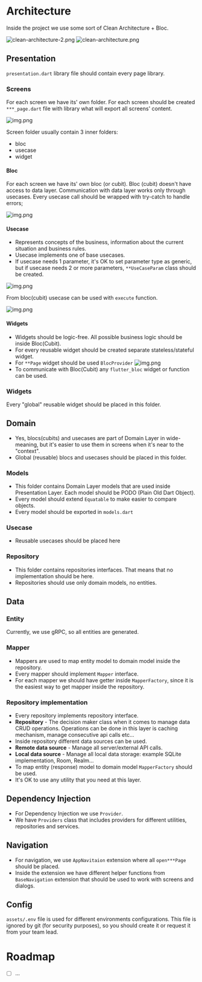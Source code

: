 # Architecture
Inside the project we use some sort of Clean Architecture + Bloc.

![clean-architecture-2.png](readme/clean-architecture.png)
![clean-architecture.png](readme/flutter-clean-architecture.png)

## Presentation
`presentation.dart` library file should contain every page library.

### Screens
For each screen we have its' own folder.
For each screen should be created `***_page.dart` file with library what will export all screens' content.

![img.png](readme/screen-library.png)

Screen folder usually contain 3 inner folders:
* bloc
* usecase
* widget

#### Bloc
For each screen we have its' own bloc (or cubit). Bloc (cubit) doesn't have access to data layer. Communication with data layer works only through usecases.
Every usecase call should be wrapped with try-catch to handle errors;

![img.png](readme/bloc-error-handling.png)

#### Usecase
* Represents concepts of the business, information about the current situation and business rules.
* Usecase implements one of base usecases.
* If usecase needs 1 parameter, it's OK to set parameter type as generic, but if usecase needs 2 or more parameters, `**UseCaseParam` class should be created.

![img.png](readme/usecase-param.png)

From bloc(cubit) usecase can be used with `execute` function.

![img.png](readme/usecase-execute.png)

#### Widgets

* Widgets should be logic-free. All possible business logic should be inside Bloc(Cubit).
* For every reusable widget should be created separate stateless/stateful widget.
* For `**Page` widget should be used `BlocProvider` ![img.png](readme/page-bloc-provider.png)
* To communicate with Bloc(Cubit) any `flutter_bloc` widget or function can be used.

### Widgets

Every "global" reusable widget should be placed in this folder.

## Domain

* Yes, blocs(cubits) and usecases are part of Domain Layer in wide-meaning, but it's easier to use them in screens when it's near to the "context".
* Global (reusable) blocs and usecases should be placed in this folder.

### Models

* This folder contains Domain Layer models that are used inside Presentation Layer. Each model should be PODO (Plain Old Dart Object).
* Every model should extend `Equatable` to make easier to compare objects.
* Every model should be exported in `models.dart`

### Usecase

* Reusable usecases should be placed here

### Repository
* This folder contains repositories interfaces. That means that no implementation should be here.
* Repositories should use only domain models, no entities.

## Data

### Entity

Currently, we use gRPC, so all entities are generated.

### Mapper

* Mappers are used to map entity model to domain model inside the repository.
* Every mapper should implement `Mapper` interface.
* For each mapper we should have getter inside `MapperFactory`, since it is the easiest way to get mapper inside the repository.

### Repository implementation

* Every repository implements repository interface.
* **Repository** - The decision maker class when it comes to manage data CRUD operations. Operations can be done in this layer is caching mechanism, manage consecutive api calls etc…
* Inside repository different data sources can be used.
* **Remote data source** - Manage all server/external API calls.
* **Local data source** - Manage all local data storage: example SQLite implementation, Room, Realm…
* To map entity (response) model to domain model `MapperFactory` should be used.
* It's OK to use any utility that you need at this layer.

## Dependency Injection

* For Dependency Injection we use `Provider`.
* We have `Providers` class that includes providers for different utilities, repositories and services.

## Navigation
* For navigation, we use `AppNavitaion` extension where all `open***Page` should be placed.
* Inside the extension we have different helper functions from `BaseNavigation` extension that should be used to work with screens and dialogs.

## Config
`assets/.env` file is used for different environments configurations. This file is ignored by git (for security purposes), so you should create it or request it from your team lead.

# Roadmap
* [ ] ...
